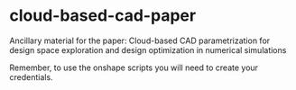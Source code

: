 # cloud-based-cad-paper
Ancillary material for the paper: Cloud-based CAD parametrization for design space exploration and design optimization in numerical simulations

Remember, to use the onshape scripts you will need to create your credentials.
